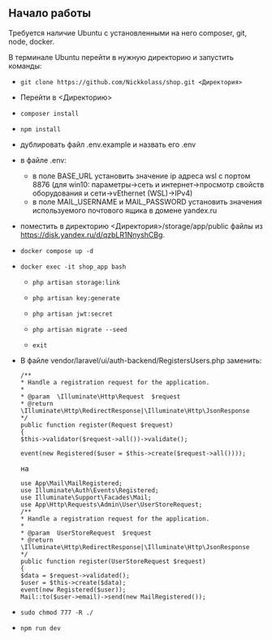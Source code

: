 ## Начало работы
Требуется наличие Ubuntu с установленными на него composer, git, node, docker.

В терминале Ubuntu перейти в нужную директорию и запустить команды:
-     git clone https://github.com/Nickkolass/shop.git <Директория>
- Перейти в <Директорию>
-     composer install
-     npm install
- дублировать файл .env.example и назвать его .env
- в файле .env:
  -  в поле BASE_URL установить значение ip адреса wsl с портом 8876 (для win10: параметры->сеть и интернет->просмотр свойств оборудования и сети->vEthernet (WSL)->IPv4)
  -  в поле MAIL_USERNAME и MAIL_PASSWORD установить значения используемого почтового ящика в домене yandex.ru
- поместить в директорию <Директория>/storage/app/public файлы из https://disk.yandex.ru/d/qzbLR1NnyshCBg.
-     docker compose up -d
-     docker exec -it shop_app bash
  -     php artisan storage:link
  -     php artisan key:generate
  -     php artisan jwt:secret
  -     php artisan migrate --seed
  -     exit
- В файле vendor/laravel/ui/auth-backend/RegistersUsers.php заменить:

      /**
      * Handle a registration request for the application.
      *
      * @param  \Illuminate\Http\Request  $request
      * @return \Illuminate\Http\RedirectResponse|\Illuminate\Http\JsonResponse
      */
      public function register(Request $request)
      {
      $this->validator($request->all())->validate();
      
      event(new Registered($user = $this->create($request->all())));
  
    на

      use App\Mail\MailRegistered;
      use Illuminate\Auth\Events\Registered;
      use Illuminate\Support\Facades\Mail;
      use App\Http\Requests\Admin\User\UserStoreRequest;
      /**
      * Handle a registration request for the application.
      *
      * @param  UserStoreRequest  $request
      * @return \Illuminate\Http\RedirectResponse|\Illuminate\Http\JsonResponse
      */
      public function register(UserStoreRequest $request)
      {
      $data = $request->validated();
      $user = $this->create($data);
      event(new Registered($user));
      Mail::to($user->email)->send(new MailRegistered());
-     sudo chmod 777 -R ./
-     npm run dev

